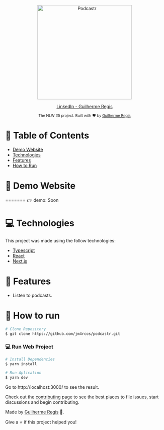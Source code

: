 <p align="center">
   <img src="./.public/logo.svg" alt="Podcastr" width="300"/>
</p>

<p align="center">	
   <a href="https://www.linkedin.com/in/">LinkedIn - Guilherme Regis
      
   </a>

  



</p>



<div align="center">
  <sub>The NLW #5 project. Built with ❤︎ by
    <a href="https://github.com/gregisb">Guilherme Regis</a>
  </sub>
</div>

# :pushpin: Table of Contents

* [Demo Website](#eyes-demo-website)     
* [Technologies](#computer-technologies)
* [Features](#rocket-features)
* [How to Run](#construction_worker-how-to-run)


# :eyes: Demo Website

=======
👉  demo: Soon

# :computer: Technologies
This project was made using the follow technologies:

* [Typescript](https://www.typescriptlang.org/)      
* [React](https://reactjs.org/)      
* [Next.js](https://nextjs.org/)      
     

# :rocket: Features

* Listen to podcasts.

# :construction_worker: How to run
```bash
# Clone Repository
$ git clone https://github.com/jm4rcos/podcastr.git
```

### 💻 Run Web Project

```bash
# Install Dependencies
$ yarn install

# Run Aplication
$ yarn dev
```
Go to http://localhost:3000/ to see the result.



Check out the [contributing](./CONTRIBUTING.md) page to see the best places to file issues, start discussions and begin contributing.


Made by [Guilherme Regis](https://github.com/gregisb) 🚀.



Give a ⭐️ if this project helped you!
